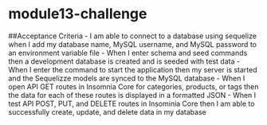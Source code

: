 # module13-challenge

##Acceptance Criteria
    - I am able to connect to a database using sequelize when I add my database name,
    MySQL username, and MySQL password to an environment variable file
    - When I enter schema and seed commands then a development database is created and is seeded
    with test data
    - When I enter the command to start the application then my server is started and the 
    Sequelizze models are synced to the MySQL database
    - When I open API GET routes in Insomnia Core for categories, products, or tags then the
    data for each of these routes is displayed in a formatted JSON
    - When I test API POST, PUT, and DELETE routes in Insominia Core then I am able to 
    successfully create, update, and delete data in my database
